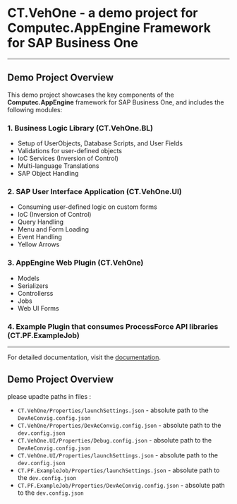 # CT.VehOne - a demo project for Computec.AppEngine Framework for SAP Business One

---



## Demo Project Overview

This demo project showcases the key components of the **Computec.AppEngine** framework for SAP Business One, and includes the following modules:

### 1. Business Logic Library (CT.VehOne.BL)

- Setup of UserObjects, Database Scripts, and User Fields
- Validations for user-defined objects
- IoC Services (Inversion of Control)
- Multi-language Translations
- SAP Object Handling

### 2. SAP User Interface Application (CT.VehOne.UI)

- Consuming user-defined logic on custom forms
- IoC (Inversion of Control)
- Query Handling
- Menu and Form Loading
- Event Handling
- Yellow Arrows

### 3. AppEngine Web Plugin (CT.VehOne)

- Models
- Serializers
- Controllerss
- Jobs
- Web UI Forms
  
### 4. Example Plugin that consumes ProcessForce API libraries  (CT.PF.ExampleJob)
---

For detailed documentation, visit the [documentation](https://learn.computec.one/docs/appengine/developers-guide/basic-and-business-logic/plugin-types/overview).


## Demo Project Overview
please upadte paths in files :
* `CT.VehOne/Properties/launchSettings.json` - absolute path to the `DevAeConvig.config.json`
* `CT.VehOne/Properties/DevAeConvig.config.json` - absolute path to the `dev.config.json` 
* `CT.VehOne.UI/Properties/Debug.config.json` - absolute path to the `DevAeConvig.config.json `
* `CT.VehOne.UI/Properties/launchSettings.json` - absolute path to the `dev.config.json`
*  `CT.PF.ExampleJob/Properties/launchSettings.json` - absolute path to the `dev.config.json`
* `CT.PF.ExampleJob/Properties/DevAeConvig.config.json` - absolute path to the `dev.config.json` 
